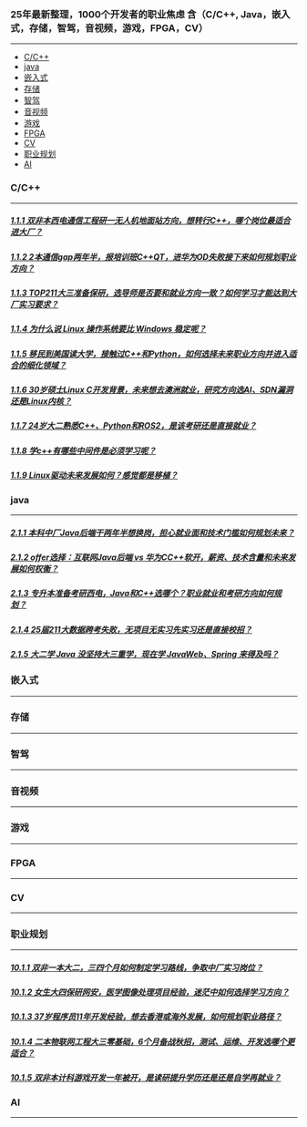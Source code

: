### 25年最新整理，1000个开发者的职业焦虑 含（C/C++, Java，嵌入式，存储，智驾，音视频，游戏，FPGA，CV）
--- 



* [C/C++](#1)
* [java](#2)
* [嵌入式](#3)
* [存储](#4)
* [智驾](#5)
* [音视频](#6)
* [游戏](#7)
* [FPGA](#8)
* [CV](#9)
* [职业规划](#10)
* [AI](#11)


<h3 id="1">C/C++</h3> 

---

##### [1.1.1 双非本西电通信工程研一无人机地面站方向，想转行C++，哪个岗位最适合进大厂？](https://www.bilibili.com/video/BV177Noe4EJi/?spm_id_from=333.1387.upload.video_card.click)

##### [1.1.2 2本通信gap两年半，报培训班C++QT，进华为OD失败接下来如何规划职业方向？](https://www.bilibili.com/video/BV1vHNoeXEvT/?spm_id_from=333.1387.upload.video_card.click&vd_source=8982fc434289b5c9c5260a18e119f107)

##### [1.1.3 TOP211大三准备保研，选导师是否要和就业方向一致？如何学习才能达到大厂实习要求？](https://www.bilibili.com/video/BV1x6Noe6EDV/?spm_id_from=333.1387.upload.video_card.click&vd_source=8982fc434289b5c9c5260a18e119f107)

##### [1.1.4 为什么说 Linux 操作系统要比 Windows 稳定呢？](https://www.bilibili.com/video/BV1MqNoeCEFn/?spm_id_from=333.1387.upload.video_card.click&vd_source=8982fc434289b5c9c5260a18e119f107)

##### [1.1.5 移民到美国读大学，接触过C++和Python，如何选择未来职业方向并进入适合的细化领域？](https://www.bilibili.com/video/BV1dpNVeAEpd/?spm_id_from=333.1387.upload.video_card.click&vd_source=8982fc434289b5c9c5260a18e119f107)

##### [1.1.6 30岁硕士Linux C开发背景，未来想去澳洲就业，研究方向选AI、SDN漏洞还是Linux内核？](https://www.bilibili.com/video/BV19xNVecEvu/?spm_id_from=333.1387.upload.video_card.click&vd_source=8982fc434289b5c9c5260a18e119f107)

##### [1.1.7 24岁大二熟悉C++、Python和ROS2，是该考研还是直接就业？](https://www.bilibili.com/video/BV1BfNVezEv2/?spm_id_from=333.1387.upload.video_card.click&vd_source=8982fc434289b5c9c5260a18e119f107)

##### [1.1.8 学c++有哪些中间件是必须学习呢？](https://www.bilibili.com/video/BV1YPNGe4Eo8/?spm_id_from=333.1387.upload.video_card.click&vd_source=8982fc434289b5c9c5260a18e119f107)

##### [1.1.9 Linux驱动未来发展如何？感觉都是移植？](https://www.bilibili.com/video/BV1XNNGedEh8/?spm_id_from=333.1387.upload.video_card.click&vd_source=8982fc434289b5c9c5260a18e119f107)

##### []()

##### []()

##### []()

<h3 id="2">java</h3> 

---

##### [2.1.1 本科中厂Java后端干两年半想换岗，担心就业面和技术门槛如何规划未来？](https://www.bilibili.com/video/BV1fDNaedEAn/?spm_id_from=333.1387.upload.video_card.click&vd_source=8982fc434289b5c9c5260a18e119f107)

##### [2.1.2 offer选择：互联网Java后端 vs 华为CC++软开，薪资、技术含量和未来发展如何权衡？](https://www.bilibili.com/video/BV1mzNoe3EMj/?spm_id_from=333.1387.upload.video_card.click&vd_source=8982fc434289b5c9c5260a18e119f107)

##### [2.1.3 专升本准备考研西电，Java和C++选哪个？职业就业和考研方向如何规划？](https://www.bilibili.com/video/BV1pUNoeNEMW/?spm_id_from=333.1387.upload.video_card.click&vd_source=8982fc434289b5c9c5260a18e119f107)

##### [2.1.4 25届211大数据跨考失败，无项目无实习先实习还是直接校招？](https://www.bilibili.com/video/BV1W1NoeTEBM/?spm_id_from=333.1387.upload.video_card.click&vd_source=8982fc434289b5c9c5260a18e119f107)

##### [2.1.5 大二学 Java 没坚持大三重学，现在学 JavaWeb、Spring 来得及吗？](https://www.bilibili.com/video/BV1oJNVeNEC1/?spm_id_from=333.1387.upload.video_card.click&vd_source=8982fc434289b5c9c5260a18e119f107)

##### []()

##### []()

##### []()

##### []()

##### []()

<h3 id="3">嵌入式</h3> 

---

##### []()

##### []()

##### []()



<h3 id="4">存储</h3> 

---

##### []()

##### []()

##### []()



<h3 id="5">智驾</h3> 

---

##### []()

##### []()

##### []()



<h3 id="6">音视频</h3> 

---

##### []()

##### []()

##### []()



<h3 id="7">游戏</h3> 

---

##### []()

##### []()

##### []()



<h3 id="8">FPGA</h3> 

---

##### []()

##### []()

##### []()




<h3 id="9">CV</h3> 

---

##### []()

##### []()

##### []()


<h3 id="10">职业规划</h3> 

---

##### [10.1.1 双非一本大二，三四个月如何制定学习路线，争取中厂实习岗位？](https://www.bilibili.com/video/BV1fWP1eZE76/?spm_id_from=333.337.search-card.all.click&vd_source=8982fc434289b5c9c5260a18e119f107)

##### [10.1.2 女生大四保研网安，医学图像处理项目经验，迷茫中如何选择学习方向？](https://www.bilibili.com/video/BV1fSNae4E1d/?spm_id_from=333.1387.upload.video_card.click&vd_source=8982fc434289b5c9c5260a18e119f107)

##### [10.1.3 37岁程序员11年开发经验，想去香港或海外发展，如何规划职业路径？](https://www.bilibili.com/video/BV1XtNVefEur/?spm_id_from=333.1387.upload.video_card.click&vd_source=8982fc434289b5c9c5260a18e119f107)

##### [10.1.4 二本物联网工程大三零基础，6个月备战秋招，测试、运维、开发选哪个更适合？](https://www.bilibili.com/video/BV1BdNVe6Emn/?spm_id_from=333.1387.upload.video_card.click&vd_source=8982fc434289b5c9c5260a18e119f107)

##### [10.1.5 双非本计科游戏开发一年被开，是读研提升学历还是还是自学再就业？](https://www.bilibili.com/video/BV1vNN5eeEHq/?spm_id_from=333.1387.upload.video_card.click&vd_source=8982fc434289b5c9c5260a18e119f107)


<h3 id="11">AI</h3> 

---

##### []()

##### []()

##### []()


